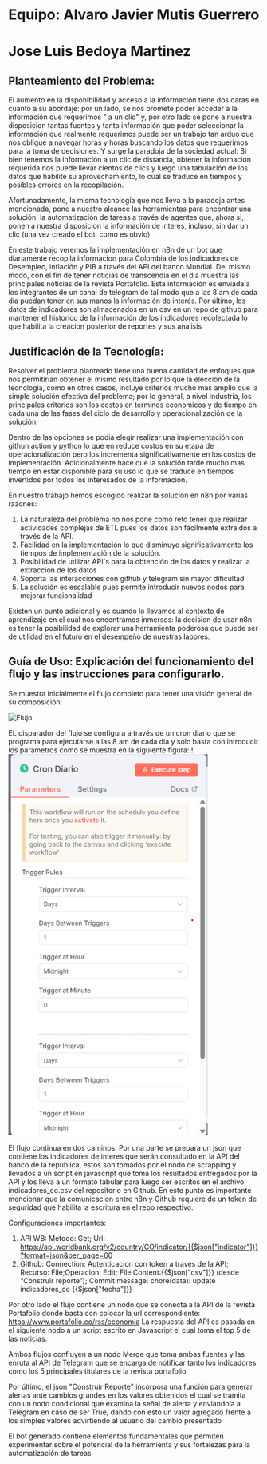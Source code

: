 # Equipo: Alvaro Javier Mutis Guerrero
# Jose Luis Bedoya Martinez

## Planteamiento del Problema:
El aumento en la disponibilidad y acceso a la información tiene dos caras en cuanto a su abordaje: por un lado, se nos promete poder acceder a la información que requerimos " a un clic" y, por otro lado se pone a nuestra disposicion tantas fuentes y tanta información que poder seleccionar la información que realmente requerimos puede ser un trabajo tan arduo que nos obligue a navegar horas y horas buscando los datos que requerimos para la toma de decisiones. Y surge la paradoja de la sociedad actual: Si bien tenemos la información a un clic de distancia, obtener la información requerida nos puede llevar cientos de clics y luego una tabulación de los datos que habilite su aprovechamiento, lo cual se traduce en tiempos y posibles errores en la recopilación.

Afortunadamente, la misma tecnología que nos lleva a la paradoja antes mencionada, pone a nuestro alcance las herramientas para encontrar una solución: la automatización de tareas a través de agentes que, ahora si, ponen a nuestra disposicion la información de interes, incluso, sin dar un clic (una vez creado el bot, como es obvio)

En este trabajo veremos la implementación en n8n de un bot que diariamente recopila informacion para Colombia de los indicadores de Desempleo, inflación y PIB a través del API del banco Mundial. Del mismo modo, con el fin de tener noticias de transcendia en el dia muestra las principales noticias de la revista Portafolio. Esta información es enviada a los integrantes de un canal de telegram de tal modo que a las 8 am de cada dia puedan tener en sus manos la información de interés. Por último, los datos de indicadores son almacenados en un csv en un repo de github para mantener el historico de la información de los indicadores recolectada lo que habilita la creacion posterior de reportes y sus analisis
## Justificación de la Tecnología: 
Resolver el problema planteado tiene una buena cantidad de enfoques que nos permitirían obtener el mismo resultado por lo que la elección de la tecnología, como en otros casos, incluye criterios mucho mas amplio que la simple solución efectiva del problema; por lo general, a nivel industria, los principales criterios son los costos en terminos economicos y de tiempo en cada una de las fases del ciclo de desarrollo y operacionalización de la solución.

Dentro de las opciones se podia elegir realizar una implementación con githun action y python lo que en reduce costos en su etapa de operacionalización pero los incrementa significativamente en los costos de implementación. Adicionalmente hace que la solución tarde mucho mas tiempo en estar disponible para su uso lo que se traduce en tiempos invertidos por todos los interesados de la información.

En nuestro trabajo hemos escogido realizar la solución en n8n por varias razones:
1. La naturaleza del problema no nos pone como reto tener que realizar actividades complejas de ETL pues los datos son fácilmente extraidos a través de la API.
2. Facilidad en la implementación lo que disminuye significativamente los tiempos de implementación de la solución.
3. Posibilidad de utilizar API´s para la obtención de los datos y realizar la extracción de los datos 
4. Soporta las interacciones con github y telegram sin mayor dificultad
5. La solución es escalable pues permite introducir nuevos nodos para mejorar funcionalidad

Existen un punto adicional y es cuando lo llevamos al contexto de aprendizaje en el cual nos encontramos inmersos: la decision de usar n8n es tener la posibilidad de explorar una herramienta poderosa que puede ser de utilidad en el futuro en el desempeño de nuestras labores.

## Guía de Uso: Explicación del funcionamiento del flujo y las instrucciones para configurarlo.

Se muestra inicialmente el flujo completo para tener una visión general de su composición:

![Flujo](flujo.jpg)

EL disparador del flujo se configura a través de un cron diario que se programa para ejecutarse a las 8 am de cada dia y solo basta con introducir los parametros como se muestra en la siguiente figura:
!<img src="Crono.png" alt="Crono" width="400"/>

El flujo continua en dos caminos:
Por una parte se prepara un json que contiene los indicadores de interes que serán consultado en la API del banco de la republica, estos son tomados por el nodo de scrapping y llevados a un script en javascript que toma los resultados entregados por la API y los lleva a un formato tabular para luego ser escritos en el archivo indicadores_co.csv del repositorio en Github. En este punto es importante mencionar que la comunicacion entre n8n y Github requiere de un token de seguridad que habilita la escritura en el repo respectivo.

Configuraciones importantes:
1. API WB: Metodo: Get; Url: https://api.worldbank.org/v2/country/CO/indicator/{{$json["indicator"]}}?format=json&per_page=60
2. Github: Connection: Autenticacion con token a través de la API; Recurso: File;Operacion: Edit; File Content:{{$json["csv"]}} (desde “Construir reporte”); Commit message: chore(data): update indicadores_co {{$json["fecha"]}}

Por otro lado el flujo contiene un nodo que se conecta a la API de la revista Portafolio donde basta con colocar la url correspondiente: https://www.portafolio.co/rss/economia
La respuesta del API es pasada en el siguiente nodo a un script escrito en Javascript el cual toma el top 5 de las noticias.

Ambos flujos confluyen a un nodo Merge que toma ambas fuentes y las enruta al API de Telegram que se encarga de notificar tanto los indicadores como los 5 principales titulares de la revista portafolio.

Por último, el json "Construir Reporte" incorpora una función para generar alertas ante cambios grandes en los valores obtenidos el cual se tramita con un nodo condicional que examina la señal de alerta y enviandola a Telegram en caso de ser True, dando con esto un valor agregado frente a los simples valores advirtiendo al usuario del cambio presentado

El bot generado contiene elementos fundamentales que permiten experimentar sobre el potencial de la herramienta y sus fortalezas para la automatización de tareas
